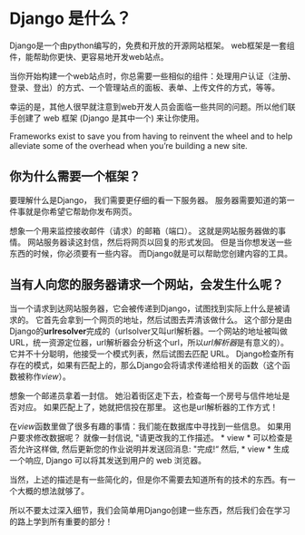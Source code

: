 # Django 是什么？

Django是一个由python编写的，免费和开放的开源网站框架。 web框架是一套组件，能帮助你更快、更容易地开发web站点。

当你开始构建一个web站点时，你总需要一些相似的组件：处理用户认证（注册、登录、登出）的方式、一个管理站点的面板、表单、上传文件的方式，等等。

幸运的是，其他人很早就注意到web开发人员会面临一些共同的问题。所以他们联手创建了 web 框架 (Django 是其中一个) 来让你使用。

Frameworks exist to save you from having to reinvent the wheel and to help alleviate some of the overhead when you’re building a new site.

## 你为什么需要一个框架？

要理解什么是Django， 我们需要更仔细的看一下服务器。 服务器需要知道的第一件事就是你希望它帮助你发布网页。

想象一个用来监控接收邮件（请求）的邮箱（端口）。 这就是网站服务器做的事情。 网站服务器读这封信，然后将网页以回复的形式发回。 但是当你想发送一些东西的时候，你必须要有一些内容。 而Django就是可以帮助您创建内容的工具。

## 当有人向您的服务器请求一个网站，会发生什么呢？

当一个请求到达网站服务器，它会被传递到Django，试图找到实际上什么是被请求的。 它首先会拿到一个网页的地址，然后试图去弄清该做什么。 这个部分是由Django的**urlresolver**完成的（urlsolver又叫url解析器。一个网站的地址被叫做URL，统一资源定位器，url解析器会分析这个url，所以*url解析器*是有意义的）。 它并不十分聪明，他接受一个模式列表，然后试图去匹配 URL。 Django检查所有存在的模式，如果有匹配上的，那么Django会将请求传递给相关的函数（这个函数被称作*view*）。

想象一个邮递员拿着一封信。 她沿着街区走下去，检查每一个房号与信件地址是否对应。 如果匹配上了，她就把信投在那里。 这也是url解析器的工作方式！

在*view*函数里做了很多有趣的事情：我们能在数据库中寻找到一些信息。 如果用户要求修改数据呢？ 就像一封信说, "请更改我的工作描述。 * view * 可以检查是否允许这样做, 然后更新您的作业说明并发送回消息: "完成!“ 然后, * view * 生成一个响应, Django 可以将其发送到用户的 web 浏览器。

当然，上述的描述是有一些简化的，但是你不需要去知道所有的技术的东西。有一个大概的想法就够了。

所以不要太过深入细节，我们会简单用Django创建一些东西，然后我们会在学习的路上学到所有重要的部分！